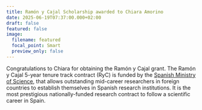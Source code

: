 ```yaml
---
title: Ramón y Cajal Scholarship awarded to Chiara Amorino
date: 2025-06-19T07:37:00.000+02:00
draft: false
featured: false
image:
  filename: featured
  focal_point: Smart
  preview_only: false
---
```

Congratulations to Chiara for obtaining the Ramón y Cajal grant. The Ramón y Cajal 5-year tenure track contract (RyC) is funded by the [Spanish Ministry of Science](https://en.wikipedia.org/wiki/Ministry_of_Science_(Spain)), that allows outstanding mid-career researchers in foreign countries to establish themselves in Spanish research institutions.[](https://en.wikipedia.org/wiki/Ram%C3%B3n_y_Cajal_(scholarship)#cite_note-:0-1) It is the most prestigious nationally-funded research contract to follow a scientific career in Spain.
